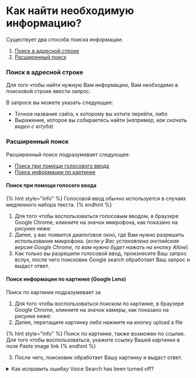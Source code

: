 # Как найти необходимую информацию?

Существует два способа поиска информации:

1. [Поиск в адресной строке](kak-naiti-neobkhodimuyu-informaciyu.md#poisk-v-adresnoi-stroke)
2. [Расширенный поиск](kak-naiti-neobkhodimuyu-informaciyu.md#rasshirennyi-poisk)

### Поиск в адресной строке

Для того чтобы найти нужную Вам информацию, Вам необходимо в поисковой строке ввести запрос.

В запросе вы можете указать следующее:

* Точное название сайта, к которому вы хотите перейти, либо
* Выражение, которое вы собираетесь найти (_например, как скачать видео с ютуба_)

### Расширенный поиск

Расширенный поиск подразумевает следующее:

* [Поиск при помощи голосового ввода](kak-naiti-neobkhodimuyu-informaciyu.md#poisk-pri-pomoshi-golosogo-vvoda)
* [Поиск информации по картинке](kak-naiti-neobkhodimuyu-informaciyu.md#poisk-informacii-po-kartinke-google-lens)

#### Поиск при помощи голосого ввода

{% hint style="info" %}
Голосовой ввод обычно используется в случаях медленного набора текста.
{% endhint %}

1. Для того чтобы воспользоваться голосовым вводом, в браузере Google Chrome, кликните на значок микрофона, как показано на рисунке ниже:
2. Далее, у вас появится диалоговое окно, где Вам нужно разрешить использование микрофона. (_если у Вас установлена английская версия Google Chrome, то вам нужно будет нажать на кнопку Allow_)
3. Как только вы разрешили голосовой ввод, произнесите Ваш запрос вслух, после чего поисковик Google search обработает Ваш запрос и выдаст ответ.

#### Поиск информации по картинке (Google Lens)

Поиск по картинке подразумевает за

1. Для того чтобы воспользоваться поиском по картинке, в браузере Google Chrome, кликните на значок камеры, как показано на рисунке ниже:
2. Далее, перетащите картинку либо нажмите на кнопку upload a file

{% hint style="info" %}
Поиск по картинке, также возможен по ссылке. Для того чтобы воспользоваться, укажите ссылку Вашей картинки в поле Paste image link
{% endhint %}

3. После чего, поисковик обработает Вашу картинку и выдаст ответ.

<details>

<summary>Как исправить ошибку Voice Search has been turned off?</summary>

Данная ошибка выходит в случае, когда вы заблокировали доступ на голосовой ввод для поиска. Для того чтобы решить данную ошибку, в правом верхнем углу поисковой строки, у вас будет значок заблокированного микрофона, кликните на него и переключите положение на Always allow.

</details>
